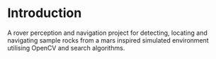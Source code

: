 # Introduction
A rover perception and navigation project for detecting, locating and navigating sample rocks from a mars inspired simulated environment utilising OpenCV and search algorithms.
